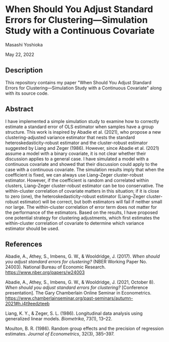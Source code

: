 # When Should You Adjust Standard Errors for Clustering&mdash;Simulation Study with a Continuous Covariate

Masashi Yoshioka

May 22, 2022

## Description

This repository contains my paper "When Should You Adjust Standard Errors for Clustering&mdash;Simulation Study with a Continuous Covariate" along with its source code.

## Abstract

I have implemented a simple simulation study to examine how to correctly estimate a standard error of OLS estimator when samples have a group structure. This work is inspired by Abadie et al. (2021), who propose a new clustering-adjusted variance estimator that nests the standard heteroskedasticity-robust estimator and the cluster-robust estimator suggested by Liang and Zeger (1986). However, since Abadie et al. (2021) assume a model with a binary covariate, it is not clear whether their discussion applies to a general case. I have simulated a model with a continuous covariate and showed that their discussion could apply to the case with a continuous covariate. The simulation results imply that when the coefficient is fixed, we can always use Liang&ndash;Zeger cluster-robust estimator. However, if the coefficient is random and correlated within clusters, Liang&ndash;Zeger cluster-robust estimator can be too conservative. The within-cluster correlation of covariate matters in this situation; if it is close to zero (one), the heteroskedasticity-robust estimator (Liang&ndash;Zeger cluster-robust estimator) will be correct, but both estimators will fail if neither small nor large. The within-cluster correlation of error term does not matter for the performance of the estimators. Based on the results, I have proposed one potential strategy for clustering adjustments, which first estimates the within-cluster correlation of covariate to determine which variance estimator should be used.

## References

Abadie, A., Athey, S., Imbens, G. W., \& Wooldridge, J. (2017). *When should you adjust standard errors for clustering?* (NBER Working Paper No. 24003). National Bureau of Economic Research. https://www.nber.org/papers/w24003

Abadie, A., Athey, S., Imbens, G. W., \& Wooldridge, J. (2021, October 8). *When should you adjust standard errors for clustering?* [Conference presentation]. The Gary Chamberlain Online Seminar in Econometrics. https://www.chamberlainseminar.org/past-seminars/autumn-2021#h.i4t9eedzteeb

Liang, K. Y., \& Zeger, S. L. (1986). Longitudinal data analysis using generalized linear models. *Biometrika*, 73(1), 13&ndash;22.
	
Moulton, B. R. (1986). Random group effects and the precision of regression estimates. *Journal of Econometrics*, 32(3), 385&ndash;397.

